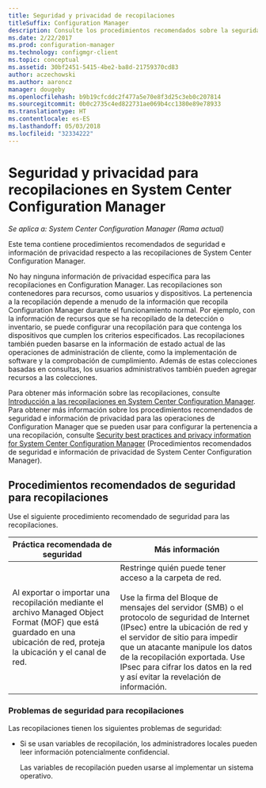 ```yaml
---
title: Seguridad y privacidad de recopilaciones
titleSuffix: Configuration Manager
description: Consulte los procedimientos recomendados sobre la seguridad y la privacidad de las recopilaciones en System Center Configuration Manager.
ms.date: 2/22/2017
ms.prod: configuration-manager
ms.technology: configmgr-client
ms.topic: conceptual
ms.assetid: 30bf2451-5415-4be2-ba8d-21759370cd83
author: aczechowski
ms.author: aaroncz
manager: dougeby
ms.openlocfilehash: b9b19cfcddc2f477a5e70e8f3d25c3eb0c207814
ms.sourcegitcommit: 0b0c2735c4ed822731ae069b4cc1380e89e78933
ms.translationtype: HT
ms.contentlocale: es-ES
ms.lasthandoff: 05/03/2018
ms.locfileid: "32334222"
---
```

# <a name="security-and-privacy-for-collections-in-system-center-configuration-manager"></a>Seguridad y privacidad para recopilaciones en System Center Configuration Manager

*Se aplica a: System Center Configuration Manager (Rama actual)*

Este tema contiene procedimientos recomendados de seguridad e información de privacidad respecto a las recopilaciones de System Center Configuration Manager.  

 No hay ninguna información de privacidad específica para las recopilaciones en Configuration Manager. Las recopilaciones son contenedores para recursos, como usuarios y dispositivos. La pertenencia a la recopilación depende a menudo de la información que recopila Configuration Manager durante el funcionamiento normal. Por ejemplo, con la información de recursos que se ha recopilado de la detección o inventario, se puede configurar una recopilación para que contenga los dispositivos que cumplen los criterios especificados. Las recopilaciones también pueden basarse en la información de estado actual de las operaciones de administración de cliente, como la implementación de software y la comprobación de cumplimiento. Además de estas colecciones basadas en consultas, los usuarios administrativos también pueden agregar recursos a las colecciones.  

 Para obtener más información sobre las recopilaciones, consulte [Introducción a las recopilaciones en System Center Configuration Manager](../../../../core/clients/manage/collections/introduction-to-collections.md). Para obtener más información sobre los procedimientos recomendados de seguridad e información de privacidad para las operaciones de Configuration Manager que se pueden usar para configurar la pertenencia a una recopilación, consulte [Security best practices and privacy information for System Center Configuration Manager](../../../../core/plan-design/security/security-best-practices-and-privacy-information.md) (Procedimientos recomendados de seguridad e información de privacidad de System Center Configuration Manager).  

## <a name="security-best-practices-for-collections"></a>Procedimientos recomendados de seguridad para recopilaciones  
 Use el siguiente procedimiento recomendado de seguridad para las recopilaciones.  

|Práctica recomendada de seguridad|Más información|  
|----------------------------|----------------------|  
|Al exportar o importar una recopilación mediante el archivo Managed Object Format (MOF) que está guardado en una ubicación de red, proteja la ubicación y el canal de red.|Restringe quién puede tener acceso a la carpeta de red.<br /><br /> Use la firma del Bloque de mensajes del servidor (SMB) o el protocolo de seguridad de Internet (IPsec) entre la ubicación de red y el servidor de sitio para impedir que un atacante manipule los datos de la recopilación exportada. Use IPsec para cifrar los datos en la red y así evitar la revelación de información.|  

### <a name="security-issues-for-collections"></a>Problemas de seguridad para recopilaciones  
 Las recopilaciones tienen los siguientes problemas de seguridad:  

-   Si se usan variables de recopilación, los administradores locales pueden leer información potencialmente confidencial.  

     Las variables de recopilación pueden usarse al implementar un sistema operativo.  
